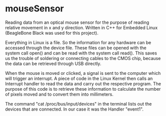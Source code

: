 # mouseSensor

Reading data from an optical mouse sensor for the purpose of reading relative movement in x and y direction.
Written in C++ for Embedded Linux (BeagleBone Black was used for this project).

Everything in Linux is a file. So the information for any hardware can be accessed through the device file.
These files can be opened with the system call open() and can be read with the system call read().
This saves us the trouble of soldering or connecting cables to the CMOS chip, because the data can be retrieved through USB directly.

When the mouse is moved or clicked, a signal is sent to the computer which will trigger an interrupt.
A piece of code in the Linux Kernel then calls an Interrupt handler to read the data and carry out the respective program.
The purpose of this code is to retrieve these information to calculate the number of pixels moved and to convert them into millimeters.


The command "cat /proc/bus/input/devices" in the terminal lists out the devices that are connected. In our case it was the Handler "event1".
